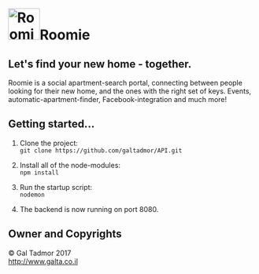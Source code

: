 # <img src="http://roomieapp.herokuapp.com/images/logo.svg" width="64px" height="64px" alt="Roomie" />Roomie

## Let's find your new home - together.
Roomie is a social apartment-search portal, connecting between people looking for their new home, and the ones with the right set of keys. Events, automatic-apartment-finder, Facebook-integration and much more!

## Getting started...
1. Clone the project:<br/>
`git clone https://github.com/galtadmor/API.git`

2. Install all of the node-modules:<br/>
`npm install`

3. Run the startup script:<br/>
`nodemon`

4. The backend is now running on port 8080.

## Owner and Copyrights
© Gal Tadmor 2017<br/>
http://www.galta.co.il
